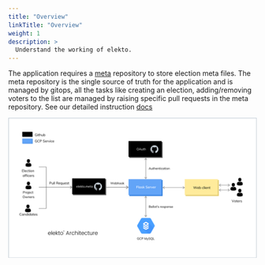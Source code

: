 ```yaml
---
title: "Overview"
linkTitle: "Overview"
weight: 1
description: >
  Understand the working of elekto.
---
```


The application requires a [meta]() repository to store election meta files. The meta repository is the single source of truth for the application and is managed by gitops, all the tasks like creating an election, adding/removing voters to the list are managed by raising specific pull requests in the meta repository. See our detailed instruction [docs](/docs/README.md)

![architecture.png](arch.png)
